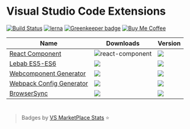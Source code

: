 # Visual Studio Code Extensions

[![Build Status](https://travis-ci.org/jeremyrajan/vscode-exts.svg?branch=master)](https://travis-ci.org/jeremyrajan/vscode-exts)
[![lerna](https://img.shields.io/badge/maintained%20with-lerna-cc00ff.svg)](https://lernajs.io/)
[![Greenkeeper badge](https://badges.greenkeeper.io/jeremyrajan/vscode-exts.svg)](https://greenkeeper.io/)
[![Buy Me Coffee](https://bmc-cdn.nyc3.digitaloceanspaces.com/BMC-button-images/custom_images/black_img_lato.png)](https://www.buymeacoffee.com/OJgf57o)

| Name  | Downloads  | Version |
|---|---|---|
|[React Component][1]   | ![react-component](https://vs-marketplace-stats.jeremyrajan.now.sh/api/badge.svg?itemName=jeremyrajan.react-component&install)   | ![](https://vs-marketplace-stats.jeremyrajan.now.sh/api/badge.svg?itemName=jeremyrajan.react-component&version)
|[Lebab ES5-ES6][2]   |![](https://vs-marketplace-stats.jeremyrajan.now.sh/api/badge.svg?itemName=jeremyrajan.vscode-lebab&install)   | ![](https://vs-marketplace-stats.jeremyrajan.now.sh/api/badge.svg?itemName=jeremyrajan.vscode-lebab&version) 
|[Webcomponent Generator][3]   |![](https://vs-marketplace-stats.jeremyrajan.now.sh/api/badge.svg?itemName=jeremyrajan.webcomponent-generator&install)   | ![](https://vs-marketplace-stats.jeremyrajan.now.sh/api/badge.svg?itemName=jeremyrajan.webcomponent-generator&version)
|[Webpack Config Generator][4] |![](https://vs-marketplace-stats.jeremyrajan.now.sh/api/badge.svg?itemName=jeremyrajan.webpack&install) | ![](https://vs-marketplace-stats.jeremyrajan.now.sh/api/badge.svg?itemName=jeremyrajan.webpack&version)
|[BrowserSync][5] |![](https://vs-marketplace-stats.jeremyrajan.now.sh/api/badge.svg?itemName=jeremyrajan.browsersync&install) | ![](https://vs-marketplace-stats.jeremyrajan.now.sh/api/badge.svg?itemName=jeremyrajan.browsersync&version)

#

> Badges by [VS MarketPlace Stats](https://github.com/jeremyrajan/vs-marketplace-stats) :star:

[1]: https://marketplace.visualstudio.com/items?itemName=jeremyrajan.react-component
[2]: https://marketplace.visualstudio.com/items?itemName=jeremyrajan.vscode-lebab
[3]: https://marketplace.visualstudio.com/items?itemName=jeremyrajan.webcomponent-generator
[4]: https://marketplace.visualstudio.com/items?itemName=jeremyrajan.webpack
[5]: https://marketplace.visualstudio.com/items?itemName=jeremyrajan.browsersync
